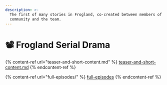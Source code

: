 ```yaml
---
description: >-
  The first of many stories in Frogland, co-created between members of the
  community and the team.
---
```


# 📽 Frogland Serial Drama

{% content-ref url="teaser-and-short-content.md" %}
[teaser-and-short-content.md](teaser-and-short-content.md)
{% endcontent-ref %}

{% content-ref url="full-episodes/" %}
[full-episodes](full-episodes/)
{% endcontent-ref %}
